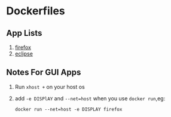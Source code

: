 # Dockerfiles

## App Lists

1. [firefox](https://github.com/hangyan/Dockerfiles/blob/master/firefox/Dockerfile)
2. [eclipse](https://github.com/hangyan/Dockerfiles/blob/master/eclipse/Dockerfile)

## Notes For GUI Apps

1. Run `xhost +` on your host os
2. add `-e DISPlAY` and `--net=host` when you use `docker run`,eg:

   `docker run --net=host -e DISPLAY firefox`

